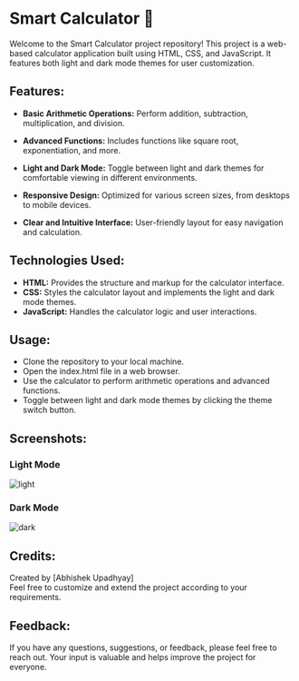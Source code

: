 # Smart Calculator 🧮

Welcome to the Smart Calculator project repository! This project is a web-based calculator application built using HTML, CSS, and JavaScript. It features both light and dark mode themes for user customization.

## Features:

- **Basic Arithmetic Operations:** Perform addition, subtraction, multiplication, and division.

- **Advanced Functions:** Includes functions like square root, exponentiation, and more.
- **Light and Dark Mode:** Toggle between light and dark themes for comfortable viewing in different environments.
- **Responsive Design:** Optimized for various screen sizes, from desktops to mobile devices.
- **Clear and Intuitive Interface:** User-friendly layout for easy navigation and calculation.

## Technologies Used:

- **HTML:** Provides the structure and markup for the calculator interface.
- **CSS:** Styles the calculator layout and implements the light and dark mode themes.
- **JavaScript:** Handles the calculator logic and user interactions.

## Usage:

- Clone the repository to your local machine.
- Open the index.html file in a web browser.
- Use the calculator to perform arithmetic operations and advanced functions.
- Toggle between light and dark mode themes by clicking the theme switch button.

## Screenshots:
### Light Mode
![light](https://github.com/abhi-up/Smart-Calculator/assets/77201101/1f71ea09-5345-439d-ae6a-c66e18c588a8)

### Dark Mode
![dark](https://github.com/abhi-up/Smart-Calculator/assets/77201101/b49bb1ee-c8ef-4d24-91e9-cee5ebf14250)

## Credits:

Created by [Abhishek Upadhyay]<br/>
Feel free to customize and extend the project according to your requirements.

## Feedback:

If you have any questions, suggestions, or feedback, please feel free to reach out. Your input is valuable and helps improve the project for everyone.
